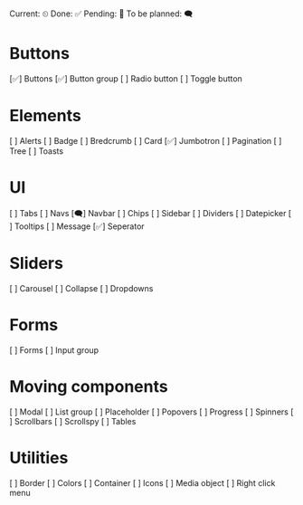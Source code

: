 Current: ⏲
Done: ✅
Pending: 🤜
To be planned: 🗨

# Buttons
[✅] Buttons
[✅] Button group
[  ] Radio button
[  ] Toggle button

# Elements
[  ] Alerts
[  ] Badge
[  ] Bredcrumb
[  ] Card
[✅] Jumbotron
[  ] Pagination
[  ] Tree
[  ] Toasts

# UI
[  ] Tabs
[  ] Navs
[🗨] Navbar
[  ] Chips
[  ] Sidebar
[  ] Dividers
[  ] Datepicker
[  ] Tooltips
[  ] Message
[✅] Seperator


# Sliders
[  ] Carousel
[  ] Collapse
[  ] Dropdowns

# Forms
[  ] Forms
[  ] Input group

# Moving components
[  ] Modal
[  ] List group
[  ] Placeholder
[  ] Popovers
[  ] Progress
[  ] Spinners
[  ] Scrollbars
[  ] Scrollspy
[  ] Tables

# Utilities
[  ] Border
[  ] Colors
[  ] Container
[  ] Icons
[  ] Media object
[  ] Right click menu

